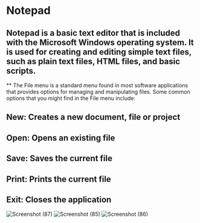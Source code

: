 # Notepad

## Notepad is a basic text editor that is included with the Microsoft Windows operating system. It is used for creating and editing simple text files, such as plain text files, HTML files, and basic scripts.
** The File menu is a standard menu found in most software applications that provides options for managing and manipulating files. Some common options that you might find in the File menu include:
## New: Creates a new document, file or project
## Open: Opens an existing file
## Save: Saves the current file
##  Print: Prints the current file
##  Exit: Closes the application
![Screenshot (87)](https://user-images.githubusercontent.com/89605949/216890674-f1a4e563-bfc6-4eaa-96c8-ca82a0c69c25.png)
![Screenshot (85)](https://user-images.githubusercontent.com/89605949/216890909-d43e4cef-b2b0-4e70-81b3-7e49c9b5b78d.png)
![Screenshot (86)](https://user-images.githubusercontent.com/89605949/216890959-2af42ba6-08df-476f-bcdb-d6a1b346ed9a.png)

